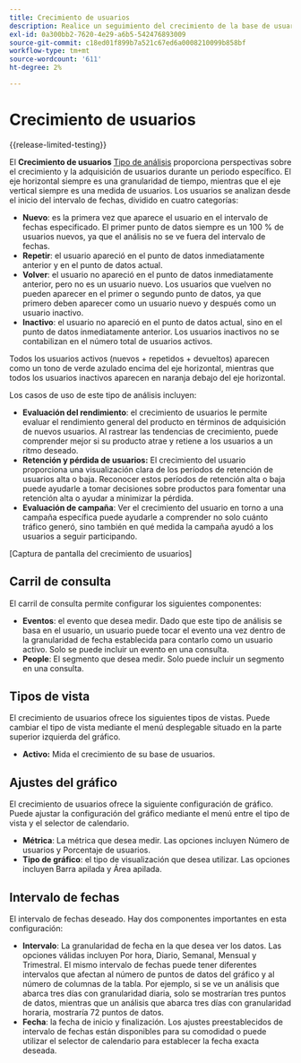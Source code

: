 ```yaml
---
title: Crecimiento de usuarios
description: Realice un seguimiento del crecimiento de la base de usuarios de su producto.
exl-id: 0a300bb2-7620-4e29-a6b5-542476893009
source-git-commit: c18ed01f899b7a521c67ed6a0008210099b858bf
workflow-type: tm+mt
source-wordcount: '611'
ht-degree: 2%

---
```


# Crecimiento de usuarios

{{release-limited-testing}}

El **Crecimiento de usuarios** [Tipo de análisis](overview.md) proporciona perspectivas sobre el crecimiento y la adquisición de usuarios durante un periodo específico. El eje horizontal siempre es una granularidad de tiempo, mientras que el eje vertical siempre es una medida de usuarios. Los usuarios se analizan desde el inicio del intervalo de fechas, dividido en cuatro categorías:

* **Nuevo**: es la primera vez que aparece el usuario en el intervalo de fechas especificado. El primer punto de datos siempre es un 100 % de usuarios nuevos, ya que el análisis no se ve fuera del intervalo de fechas.
* **Repetir**: el usuario apareció en el punto de datos inmediatamente anterior y en el punto de datos actual.
* **Volver**: el usuario no apareció en el punto de datos inmediatamente anterior, pero no es un usuario nuevo. Los usuarios que vuelven no pueden aparecer en el primer o segundo punto de datos, ya que primero deben aparecer como un usuario nuevo y después como un usuario inactivo.
* **Inactivo**: el usuario no apareció en el punto de datos actual, sino en el punto de datos inmediatamente anterior. Los usuarios inactivos no se contabilizan en el número total de usuarios activos.

Todos los usuarios activos (nuevos + repetidos + devueltos) aparecen como un tono de verde azulado encima del eje horizontal, mientras que todos los usuarios inactivos aparecen en naranja debajo del eje horizontal.

Los casos de uso de este tipo de análisis incluyen:

* **Evaluación del rendimiento**: el crecimiento de usuarios le permite evaluar el rendimiento general del producto en términos de adquisición de nuevos usuarios. Al rastrear las tendencias de crecimiento, puede comprender mejor si su producto atrae y retiene a los usuarios a un ritmo deseado.
* **Retención y pérdida de usuarios:** El crecimiento del usuario proporciona una visualización clara de los períodos de retención de usuarios alta o baja. Reconocer estos períodos de retención alta o baja puede ayudarle a tomar decisiones sobre productos para fomentar una retención alta o ayudar a minimizar la pérdida.
* **Evaluación de campaña**: Ver el crecimiento del usuario en torno a una campaña específica puede ayudarle a comprender no solo cuánto tráfico generó, sino también en qué medida la campaña ayudó a los usuarios a seguir participando.

[Captura de pantalla del crecimiento de usuarios]

## Carril de consulta

El carril de consulta permite configurar los siguientes componentes:

* **Eventos**: el evento que desea medir. Dado que este tipo de análisis se basa en el usuario, un usuario puede tocar el evento una vez dentro de la granularidad de fecha establecida para contarlo como un usuario activo. Solo se puede incluir un evento en una consulta.
* **People**: El segmento que desea medir. Solo puede incluir un segmento en una consulta.

## Tipos de vista

El crecimiento de usuarios ofrece los siguientes tipos de vistas. Puede cambiar el tipo de vista mediante el menú desplegable situado en la parte superior izquierda del gráfico.

* **Activo:** Mida el crecimiento de su base de usuarios.

## Ajustes del gráfico

El crecimiento de usuarios ofrece la siguiente configuración de gráfico. Puede ajustar la configuración del gráfico mediante el menú entre el tipo de vista y el selector de calendario.

* **Métrica**: La métrica que desea medir. Las opciones incluyen Número de usuarios y Porcentaje de usuarios.
* **Tipo de gráfico**: el tipo de visualización que desea utilizar. Las opciones incluyen Barra apilada y Área apilada.

## Intervalo de fechas

El intervalo de fechas deseado. Hay dos componentes importantes en esta configuración:

* **Intervalo**: La granularidad de fecha en la que desea ver los datos. Las opciones válidas incluyen Por hora, Diario, Semanal, Mensual y Trimestral. El mismo intervalo de fechas puede tener diferentes intervalos que afectan al número de puntos de datos del gráfico y al número de columnas de la tabla. Por ejemplo, si se ve un análisis que abarca tres días con granularidad diaria, solo se mostrarían tres puntos de datos, mientras que un análisis que abarca tres días con granularidad horaria, mostraría 72 puntos de datos.
* **Fecha**: la fecha de inicio y finalización. Los ajustes preestablecidos de intervalo de fechas están disponibles para su comodidad o puede utilizar el selector de calendario para establecer la fecha exacta deseada.
